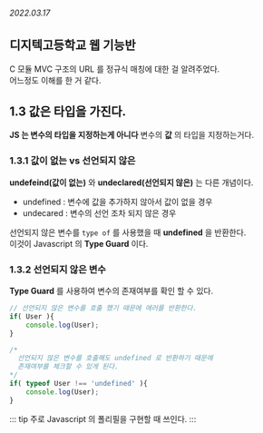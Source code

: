 ###### 2022.03.17

## 디지텍고등학교 웹 기능반

C 모듈 MVC 구조의 URL 를 정규식 매칭에 대한 걸 알려주었다.      
어느정도 이해를 한 거 같다. 

## 1.3 값은 타입을 가진다.

**JS 는 변수의 타입을 지정하는게 아니다**
변수의 **값** 의 타입을 지정하는거다.

### 1.3.1 값이 없는 vs 선언되지 않은

**undefeind(값이 없는)** 와 **undeclared(선언되지 않은)** 는 다른 개념이다. 
- undefined : 변수에 값을 추가하지 않아서 값이 없을 경우 
- undecared : 변수의 선언 조차 되지 않은 경우

선언되지 않은 변수를 `type of` 를 사용했을 때 **undefined** 을 반환한다.       
이것이 Javascript 의 **Type Guard** 이다.     

### 1.3.2 선언되지 않은 변수

**Type Guard** 를 사용하여 변수의 존재여부를 확인 할 수 있다.    
```js
// 선언되지 않은 변수를 호출 했기 때문에 에러를 반환한다.
if( User ){ 
	console.log(User);
}

/*
  선언되지 않은 변수를 호출해도 undefined 로 반환하기 때문에
  존재여부를 체크할 수 있게 된다.
*/
if( typeof User !== 'undefined' ){ 
	console.log(User);
}
```

::: tip 주로 Javascript 의 폴리필을 구현할 때 쓰인다.
:::


